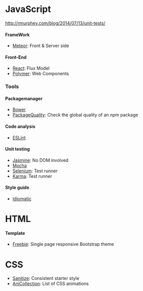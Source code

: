 # JavaScript

http://rmurphey.com/blog/2014/07/13/unit-tests/

#### FrameWork

* [Meteor]: Front & Server side

#### Front-End

* [React]: Flux Model
* [Polymer]: Web Components
    
### Tools 

#### Packagemanager

* [Bower]
* [PackageQuality]: Check the global quality of an npm package

#### Code analysis

* [ESLint]

#### Unit testing

* [Jasmine]: No DOM involved
* [Mocha]
* [Selenium]: Test runner
* [Karma]: Test runner 

#### Style guide

* [Idiomatic]

# HTML

#### Template

* [Freebie]: Single page responsive Bootstrap theme

# CSS

* [Sanitize]: Consistent starter style
* [AniCollection]: List of CSS animations

[Meteor]: https://www.meteor.com/
[React]: https://facebook.github.io/react/index.html
[Freebie]: http://tympanus.net/codrops/2015/03/12/freebie-forkio-one-page-website-template/
[Bower]: http://bower.io/
[ESLint]: http://eslint.org/
[Jasmine]: https://github.com/jasmine/jasmine
[Mocha]: http://mochajs.org/
[Selenium]: http://www.seleniumhq.org/
[Idiomatic]: https://github.com/rwaldron/idiomatic.js
[Polymer]: https://www.polymer-project.org/]
[Karma]: https://karma-runner.github.io/0.12/index.html
[Sanitize]: https://rawgit.com/jonathantneal/sanitize.css/master/dist/sanitize.css
[AniCollection]: https://anicollection.github.io/#/
[PackageQuality]: http://packagequality.com/

